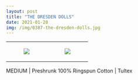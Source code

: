 ```yaml
---
layout: post
title: "THE DRESDEN DOLLS"
date: 2021-01-28
img: /img/0387-the-dresden-dolls.jpg
---
```




<table style="width:100%;"><tr><td style="vertical-align:top;">
      <figure class="tmblr-full" data-orig-height="2048" data-orig-width="1365" data-orig-src="https://concertshirts.netlify.app/shirts/0387/0387-01.jpg"><img src="https://64.media.tumblr.com/a20d694edcbb1ccf9a2cce871d935dd2/ee49aebd87d74f65-e9/s540x810/03a7213a85920c71e15f5a4bb5fdcb4ecd197ce3.jpg" data-orig-height="2048" data-orig-width="1365" data-orig-src="https://concertshirts.netlify.app/shirts/0387/0387-01.jpg"/></figure></td>
    <td style="vertical-align:top;">
      <figure class="tmblr-full" data-orig-height="2048" data-orig-width="1365" data-orig-src="https://concertshirts.netlify.app/shirts/0387/0387-02.jpg"><img src="https://64.media.tumblr.com/ad22de7ac7348decc18355808717f78b/ee49aebd87d74f65-32/s540x810/acc63fc9865f458edb05f42eae4a09d85b2b5973.jpg" data-orig-height="2048" data-orig-width="1365" data-orig-src="https://concertshirts.netlify.app/shirts/0387/0387-02.jpg"/></figure></td>
  </tr></table><p>
  MEDIUM | Preshrunk 100% Ringspun Cotton | Tultex
</p>
